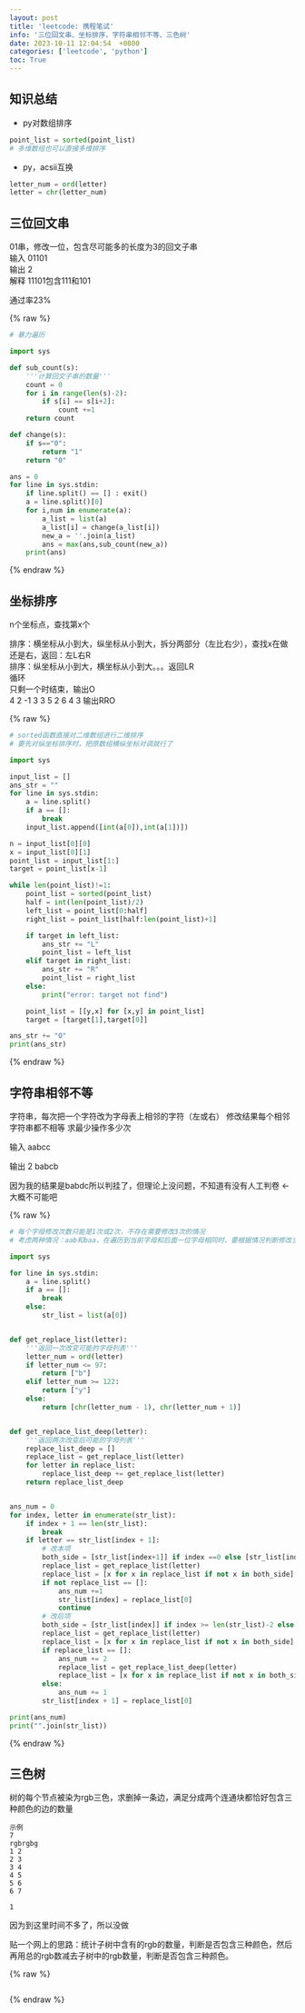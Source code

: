 ```yaml
---
layout: post
title: 'leetcode: 携程笔试'
info: '三位回文串、坐标排序，字符串相邻不等、三色树'
date: 2023-10-11 12:04:54  +0800
categories: ['leetcode', 'python']
toc: True
---
```


## 知识总结

- py对数组排序

```py
point_list = sorted(point_list)
# 多维数组也可以直接多维排序
```


- py，acsii互换

```py
letter_num = ord(letter)
letter = chr(letter_num)
```

## 三位回文串

01串，修改一位，包含尽可能多的长度为3的回文子串  
输入 01101   
输出 2  
解释 11101包含111和101  

通过率23%


{% raw %}
```py
# 暴力遍历

import sys

def sub_count(s):
    '''计算回文子串的数量'''
    count = 0
    for i in range(len(s)-2):
        if s[i] == s[i+2]:
            count +=1
    return count

def change(s):
    if s=="0":
        return "1"
    return "0"

ans = 0
for line in sys.stdin:
    if line.split() == [] : exit()
    a = line.split()[0]
    for i,num in enumerate(a):
        a_list = list(a)
        a_list[i] = change(a_list[i])
        new_a = ''.join(a_list)
        ans = max(ans,sub_count(new_a))
    print(ans)
```
{% endraw %}


## 坐标排序

n个坐标点，查找第x个  

排序：横坐标从小到大，纵坐标从小到大，拆分两部分（左比右少），查找x在做还是右，返回：左L右R  
排序：纵坐标从小到大，横坐标从小到大。。。返回LR  
循环  
只剩一个时结束，输出O  
4 2
-1 3
3 5
2 6
4 3
输出RRO

{% raw %}
```py
# sorted函数直接对二维数组进行二维排序
# 要先对纵坐标排序时，把原数组横纵坐标对调就行了

import sys

input_list = []
ans_str = ""
for line in sys.stdin:
    a = line.split()
    if a == []:
        break
    input_list.append([int(a[0]),int(a[1])])

n = input_list[0][0]
x = input_list[0][1]
point_list = input_list[1:]
target = point_list[x-1]

while len(point_list)!=1:
    point_list = sorted(point_list)
    half = int(len(point_list)/2)
    left_list = point_list[0:half]
    right_list = point_list[half:len(point_list)+1]

    if target in left_list:
        ans_str += "L"
        point_list = left_list
    elif target in right_list:
        ans_str += "R"
        point_list = right_list
    else:
        print("error: target not find")

    point_list = [[y,x] for [x,y] in point_list]
    target = [target[1],target[0]]

ans_str += "O"
print(ans_str)

```
{% endraw %}





## 字符串相邻不等 

字符串，每次把一个字符改为字母表上相邻的字符（左或右）
修改结果每个相邻字符串都不相等
求最少操作多少次

输入 aabcc

输出
2
babcb

因为我的结果是babdc所以判挂了，但理论上没问题，不知道有没有人工判卷 ← 大概不可能吧


{% raw %}
```py
# 每个字母修改次数只能是1次或2次，不存在需要修改3次的情况
# 考虑两种情况：aab和baa，在遍历到当前字母和后面一位字母相同时，要根据情况判断修改当前一位还是后面一位

import sys

for line in sys.stdin:
    a = line.split()
    if a == []:
        break
    else:
        str_list = list(a[0])


def get_replace_list(letter):
    '''返回一次改变可能的字母列表'''
    letter_num = ord(letter)
    if letter_num <= 97:
        return ["b"]
    elif letter_num >= 122:
        return ["y"]
    else:
        return [chr(letter_num - 1), chr(letter_num + 1)]


def get_replace_list_deep(letter):
    '''返回两次改变后可能的字母列表'''
    replace_list_deep = []
    replace_list = get_replace_list(letter)
    for letter in replace_list:
        replace_list_deep += get_replace_list(letter)
    return replace_list_deep


ans_num = 0
for index, letter in enumerate(str_list):
    if index + 1 == len(str_list):
        break
    if letter == str_list[index + 1]:
        # 改本项
        both_side = [str_list[index+1]] if index ==0 else [str_list[index-1], str_list[index + 1]]
        replace_list = get_replace_list(letter)
        replace_list = [x for x in replace_list if not x in both_side]
        if not replace_list == []:
            ans_num +=1
            str_list[index] = replace_list[0]
            continue
        # 改后项
        both_side = [str_list[index]] if index >= len(str_list)-2 else [str_list[index], str_list[index + 2]]
        replace_list = get_replace_list(letter)
        replace_list = [x for x in replace_list if not x in both_side]
        if replace_list == []:
            ans_num += 2
            replace_list = get_replace_list_deep(letter)
            replace_list = [x for x in replace_list if not x in both_side]
        else:
            ans_num += 1
        str_list[index + 1] = replace_list[0]

print(ans_num)
print("".join(str_list))
```
{% endraw %}



## 三色树

树的每个节点被染为rgb三色，求删掉一条边，满足分成两个连通块都恰好包含三种颜色的边的数量  

```
示例
7
rgbrgbg
1 2
2 3
3 4
4 5
5 6
6 7

1
```

因为到这里时间不多了，所以没做  


贴一个网上的思路：统计子树中含有的rgb的数量，判断是否包含三种颜色，然后再用总的rgb数减去子树中的rgb数量，判断是否包含三种颜色。


{% raw %}
```
```
{% endraw %}


<!--![引入图片]({{site.url}}/image/leetcode/2023-10-11-xiecheng/image_1.jpg) -->